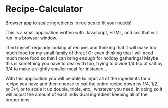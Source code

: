# Recipe-Calculator
Browser app to scale ingredients in recipes to fit your needs!

This is a small application written with Javascript, HTML, and css that will run in a browser window.

I find myself regularly looking at recipes and thinking that it will make too much food for my small family of three! Or even thinking that I will need much more food so that I can bring enough for holiday gatherings! Maybe this is something you have to deal with too, trying to divide 1/4 tsp of salt by 3/4 to make a slightly smaller meal for instance...

With this application you will be able to input all of the ingedients for a recipe you have and then choose to cut the entire recipe down by 1/4, 1/2, or 3/4, or to scale it up double, triple, etc., whatever you need. In doing so it will adjust the amount of each individual ingredient keeping all of the proportions.
